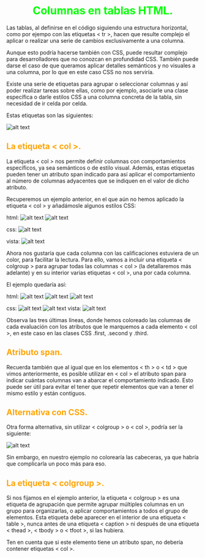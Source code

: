 # <span style="color:lime"><center>Columnas en tablas HTML.<center></center></span>

Las tablas, al definirse en el código siguiendo una estructura horizontal, como por ejempo con las etiquetas < tr >, hacen que resulte complejo el aplicar o realizar una serie de cambios exclusivamente a una columna.

Aunque esto podría hacerse también con CSS, puede resultar complejo para desarrolladores que no conozcan en profundidad CSS. También puede darse el caso de que queramos aplicar detalles semánticos y no visuales a una columna, por lo que en este caso CSS no nos serviría.

Existe una serie de etiquetas para agrupar o seleccionar columnas y así poder realizar tareas sobre ellas, como por ejemplo, asociarle una clase específica o darle estilos CSS a una columna concreta de la tabla, sin necesidad de ir celda por celda.

Estas etiquetas son las siguientes:

![alt text](./imagenes-columnas-en-tablas-html/image.png)

## <span style="color:orange">La etiqueta < col >.</span>
La etiqueta < col > nos permite definir columnas con comportamientos específicos, ya sea semánticos o de estilo visual. Además, estas etiquetas pueden tener un atributo span indicado para así aplicar el comportamiento al número de columnas adyacentes que se indiquen en el valor de dicho atributo.

Recuperemos un ejemplo anterior, en el que aún no hemos aplicado la etiqueta < col > y añadámosle algunos estilos CSS:

html:
![alt text](./imagenes-columnas-en-tablas-html/image-1.png)
![alt text](./imagenes-columnas-en-tablas-html/image-2.png)

css:
![alt text](./imagenes-columnas-en-tablas-html/image-3.png)

vista:
![alt text](./imagenes-columnas-en-tablas-html/image-4.png)

Ahora nos gustaría que cada columna con las calificaciones estuviera de un color, para facilitar la lectura. Para ello, vamos a incluir una etiqueta < colgroup > para agrupar todas las columnas < col > (la detallaremos más adelante) y en su interior varias etiquetas < col >, una por cada columna.

El ejemplo quedaría así:

html:
![alt text](./imagenes-columnas-en-tablas-html/image-5.png)
![alt text](./imagenes-columnas-en-tablas-html/image-6.png)
![alt text](./imagenes-columnas-en-tablas-html/image-7.png)

css:
![alt text](./imagenes-columnas-en-tablas-html/image-8.png)
![alt text](./imagenes-columnas-en-tablas-html/image-9.png)
vista:
![alt text](./imagenes-columnas-en-tablas-html/image-10.png)

Observa las tres últimas líneas, donde hemos coloreado las columnas de cada evaluación con los atributos que le marquemos a cada elemento < col >, en este caso en las clases CSS .first, .second y .third.

## <span style="color:orange">Atributo span.</span>
Recuerda también que al igual que en los elementos < th > o < td > que vimos anteriormente, es posible utilizar en < col > el atributo span para indicar cuántas columnas van a abarcar el comportamiento indicado. Esto puede ser útil para evitar el tener que repetir elementos que van a tener el mismo estilo y están contiguos.

## <span style="color:orange">Alternativa con CSS.</span>
Otra forma alternativa, sin utilizar < colgroup > o < col >, podría ser la siguiente:

![alt text](./imagenes-columnas-en-tablas-html/image-11.png)

Sin embargo, en nuestro ejemplo no colorearía las cabeceras, ya que habría que complicarla un poco más para eso.

## <span style="color:orange">La etiqueta < colgroup >.</span>
Si nos fijamos en el ejemplo anterior, la etiqueta < colgroup > es una etiqueta de agrupación que permite agrupar múltiples columnas en un grupo para organizarlas, o aplicar comportamientos a todos el grupo de elementos. Esta etiqueta debe aparecer en el interior de una etiqueta < table >, nunca antes de una etiqueta < caption > ni después de una etiqueta < thead >, < tbody > o < tfoot >, si las hubiera.

Ten en cuenta que si este elemento tiene un atributo span, no debería contener etiquetas < col >.